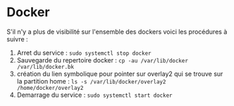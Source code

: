 # Docker

S'il n'y a plus de visibilité sur l'ensemble des dockers voici les procédures à suivre :

1. Arret du service : `sudo systemctl stop docker`
2. Sauvegarde du repertoire docker : `cp -au /var/lib/docker /var/lib/docker.bk`
3. création du lien symbolique pour pointer sur overlay2 qui se trouve sur la partition home : `ls -s /var/lib/docker/overlay2 /home/docker/overlay2`
4. Demarrage du service : `sudo systemctl start docker `
